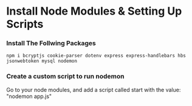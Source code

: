 # Install Node Modules & Setting Up Scripts

### Install The Follwing Packages
```
npm i bcryptjs cookie-parser dotenv express express-handlebars hbs jsonwebtoken mysql nodemon
```

### Create a custom script to run nodemon
Go to your node modules, and add a script called start with the value: "nodemon app.js"